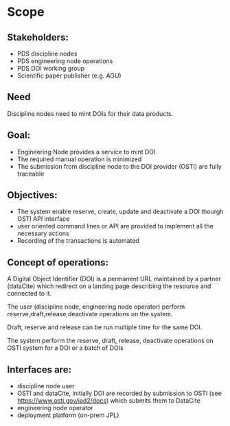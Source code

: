 # Scope

## Stakeholders:
- PDS discipline nodes
- PDS engineering node operations
- PDS DOI working group
- Scientific paper publisher (e.g. AGU)


## Need

Discipline nodes need to mint DOIs for their data products.

## Goal:
- Engineering Node provides a service to mint DOI
- The required manual operation is minimized
- The submission from discipline node to the DOI provider (OSTI) are fully traceable

## Objectives:
- The system enable reserve, create, update and deactivate a DOI thourgh OSTI API interface
- user oriented command lines or API are provided to implement all the necessary actions
- Recording of the transactions is automated


## Concept of operations:

A Digital Object Identifier (DOI) is a permanent URL maintained by a partner (dataCite) which redirect on a landing page describing the resource and connected to it.

The user (discipline node, engineering node operator) perform reserve,draft,release,deactivate operations on the system.

Draft, reserve and release can be run multiple time for the same DOI.

The system perform the reserve, draft, release, deactivate operations on OSTI system for a DOI or a batch of DOIs


## Interfaces are:
- discipline node user
- OSTI and dataCite, initially DOI are recorded by submission to OSTI (see https://www.osti.gov/iad2/docs) which submits them to DataCite
- engineering node operator
- deployment platform (on-prem JPL)